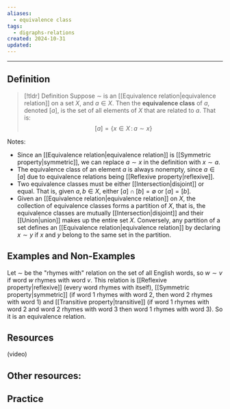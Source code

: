 ```yaml
---
aliases:
  - equivalence class
tags:
  - digraphs-relations
created: 2024-10-31
updated:
---
```

---
## Definition 

> [!tldr] Definition
> Suppose $\sim$ is an [[Equivalence relation|equivalence relation]] on a set $X$, and $a \in X$. Then the **equivalence class** of $a$, denoted $[a]$,  is the set of all elements of $X$ that are related to $a$. That is: 
> $$[a] = \{ x \in X \, : \, a \sim x \}$$

Notes: 
- Since an [[Equivalence relation|equivalence relation]] is [[Symmetric property|symmetric]], we can replace $a \sim x$ in the definition with $x \sim a$. 
- The equivalence class of an element $a$ is always nonempty, since $a \in [a]$ due to equivalence relations being [[Reflexive property|reflexive]]. 
- Two equivalence classes must be either [[Intersection|disjoint]] or equal. That is, given $a,b \in X$, either $[a] \cap [b] = \emptyset$ or $[a] = [b]$. 
- Given an [[Equivalence relation|equivalence relation]] on $X$, the collection of equivalence classes forms a partition of $X$, that is, the equivalence classes are mutually [[Intersection|disjoint]] and their [[Union|union]] makes up the entire set $X$. Conversely, any partition of a set defines an [[Equivalence relation|equivalence relation]] by declaring $x \sim y$ if $x$ and $y$ belong to the same set in the partition. 

## Examples and Non-Examples

Let $\sim$ be the "rhymes with" relation on the set of all English words, so $w \sim v$ if word $w$ rhymes with word $v$. This relation is [[Reflexive property|reflexive]] (every word rhymes with itself), [[Symmetric property|symmetric]] (if word 1 rhymes with word 2, then word 2 rhymes with word 1) and [[Transitive property|transitive]] (if word 1 rhymes with word 2 and word 2 rhymes with word 3 then word 1 rhymes with word 3). So it is an equivalence relation. 

## Resources 

(video)

Other resources: 
- 

## Practice 
